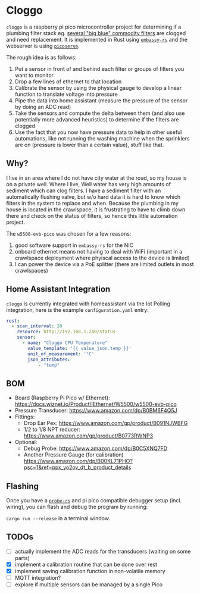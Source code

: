 # Cloggo

`cloggo` is a raspberry pi pico microcontroller project for determining if a plumbing filter stack eg. [several "big blue" commodity filters](https://www.pentair.com/en-us/products/business-industry/residential-water-treatment/filters-housings/big_blue_heavy_duty_series.html) are clogged and need replacement. It is implemented in Rust using [`embassy-rs`](https://github.com/embassy-rs/embassy) and the webserver is using [`picoserve`](https://crates.io/crates/picoserve).

The rough idea is as follows:

1) Put a sensor in front of and behind each filter or groups of filters you want to monitor
2) Drop a few lines of ethernet to that location
3) Calibrate the sensor by using the physical gauge to develop a linear function to translate voltage into pressure
4) Pipe the data into home assistant (measure the pressure of the sensor by doing an ADC read)
5) Take the sensors and compute the delta between them (and also use potentially more advanced heuristics) to determine if the filters are clogged
6) Use the fact that you now have pressure data to help in other useful automations, like not running the washing machine when the sprinklers are on (pressure is lower than a certain value), stuff like that.

## Why?

I live in an area where I do not have city water at the road, so my house is on a private well. Where I live, Well water has very high amounts of sediment which can clog filters. I have a sediment filter with an automatically flushing valve, but w/o hard data it is hard to know which filters in the system to replace and when. Because the plumbing in my house is located in the crawlspace, it is frustrating to have to climb down there and check on the status of filters, so hence this little automation project.

The `w5500-evb-pico` was chosen for a few reasons:

1) good software support in `embassy-rs` for the NIC
2) onboard ethernet means not having to deal with WiFi (important in a crawlspace deployment where phyiscal access to the device is limited)
3) I can power the device via a PoE splitter (there are limited outlets in most crawlspaces)

## Home Assistant Integration

`cloggo` is currently integrated with homeassistant via the Iot Polling integration, here is the example `configuration.yaml` entry:

```yaml
rest:
  - scan_interval: 20
    resource: http://192.168.1.240/status
    sensor:
      - name: "Cloggo CPU Temperature"
        value_template: '{{ value_json.temp }}'
        unit_of_measurement: '°C'
        json_attributes:
            - "temp"
```

## BOM

- Board (Raspberry Pi Pico w/ Ethernet): <https://docs.wiznet.io/Product/iEthernet/W5500/w5500-evb-pico>
- Pressure Transducer: <https://www.amazon.com/dp/B0BM6F4Q5J>
- Fittings:
  - Drop Ear Pex: <https://www.amazon.com/gp/product/B091NJWBFG>
  - 1/2 to 1/8 NPT reducer: <https://www.amazon.com/gp/product/B0773RWNP3>
- Optional:
  - Debug Probe: <https://www.amazon.com/dp/B0C5XNQ7FD>
  - Another Pressure Gauge (for calibration) <https://www.amazon.com/dp/B00KL71PHO?psc=1&ref=ppx_yo2ov_dt_b_product_details>

## Flashing

Once you have a [`probe-rs`](https://probe.rs/) and pi pico compatible debugger setup (incl. wiring), you can flash and debug the program by running:

`cargo run --release` in a terminal window.

## TODOs

- [ ] actually implement the ADC reads for the transducers (waiting on some parts)
- [x] implement a calibration routine that can be done over rest
- [x] implement saving calibration function in non-volatile memory
- [ ] MQTT integration?
- [ ] explore if multiple sensors can be managed by a single Pico
